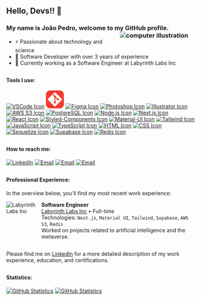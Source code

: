 ## Hello, Devs!! 👋
### My name is João Pedro, welcome to my GitHub profile. <img src="https://raw.githubusercontent.com/MicaelliMedeiros/micaellimedeiros/master/image/computer-illustration.png" alt="computer illustration" min-width="200px" max-width="200px" width="200px" align="right">

- ⚡ Passionate about technology and science
- 🧠 Software Developer with over 3 years of experience
- 🏢 Currently working as a Software Engineer at Labyrinth Labs Inc

##

#### Tools I use:
[<img height="48px" width="48px" alt="VSCode Icon" src="https://skillicons.dev/icons?i=vscode"/>](https://code.visualstudio.com)
[<img height="48px" width="48px" alt="Git Icon" src="https://raw.githubusercontent.com/tandpfun/skill-icons/main/icons/Git.svg"/>](https://git-scm.com)
[<img height="48px" width="48px" alt="Figma Icon" src="https://skillicons.dev/icons?i=figma"/>](https://www.figma.com)
[<img height="48px" width="48px" alt="Photoshop Icon" src="https://skillicons.dev/icons?i=ps"/>](https://www.adobe.com/br/products/photoshop.html)
[<img height="48px" width="48px" alt="Illustrator Icon" src="https://skillicons.dev/icons?i=ai"/>](https://www.adobe.com/br/products/illustrator.html)
[<img height="48px" width="48px" alt="AWS S3 Icon" src="https://skillicons.dev/icons?i=aws"/>](https://aws.amazon.com/s3/)
[<img height="48px" width="48px" alt="PostgreSQL Icon" src="https://skillicons.dev/icons?i=postgres"/>](https://www.postgresql.org)
[<img height="48px" width="48px" alt="Node.js Icon" src="https://skillicons.dev/icons?i=nodejs"/>](https://nodejs.org)
[<img height="48px" width="48px" alt="Next.js Icon" src="https://skillicons.dev/icons?i=nextjs"/>](https://nextjs.org)
[<img height="48px" width="48px" alt="React Icon" src="https://skillicons.dev/icons?i=react"/>](https://reactjs.org)
[<img height="48px" width="48px" alt="Styled-Components Icon" src="https://skillicons.dev/icons?i=styledcomponents"/>](https://styled-components.com)
[<img height="48px" width="48px" alt="Material-UI Icon" src="https://skillicons.dev/icons?i=materialui"/>](https://material-ui.com)
[<img height="48px" width="48px" alt="Tailwind Icon" src="https://skillicons.dev/icons?i=tailwind"/>](https://tailwindcss.com)
[<img height="48px" width="48px" alt="JavaScript Icon" src="https://skillicons.dev/icons?i=js"/>](https://developer.mozilla.org/pt-BR/docs/Web/JavaScript)
[<img height="48px" width="48px" alt="TypeScript Icon" src="https://skillicons.dev/icons?i=ts"/>](https://www.typescriptlang.org/pt/)
[<img height="48px" width="48px" alt="HTML Icon" src="https://skillicons.dev/icons?i=html"/>](https://developer.mozilla.org/pt-BR/docs/Web/HTML)
[<img height="48px" width="48px" alt="CSS Icon" src="https://skillicons.dev/icons?i=css"/>](https://developer.mozilla.org/pt-BR/docs/Web/CSS)
[<img height="48px" width="48px" alt="Sequelize Icon" src="https://skillicons.dev/icons?i=sequelize"/>](https://sequelize.org)
[<img height="48px" width="48px" alt="Supabase Icon" src="https://skillicons.dev/icons?i=supabase"/>](https://supabase.io)
[<img height="48px" width="48px" alt="Redis Icon" src="https://skillicons.dev/icons?i=redis"/>](https://redis.io)

##

#### How to reach me:
[<img alt="LinkedIn" src="https://img.shields.io/badge/-linkedin-%230077B5?style=for-the-badge&logo=linkedin&logoColor=white"/>](https://www.linkedin.com/in/jonasbrk)
[<img alt="Email" src="https://img.shields.io/badge/Gmail-D14836?style=for-the-badge&logo=gmail&logoColor=white"/>](mailto:joao.pedro.tome.dev@gmail.com)
[<img alt="Email" src="https://img.shields.io/badge/Telegram-2CA5E0?style=for-the-badge&logo=telegram&logoColor=white"/>](https://t.me/jonasbrk)
[<img alt="Email" src="https://img.shields.io/badge/Twitter-1DA1F2?style=for-the-badge&logo=twitter&logoColor=white"/>](https://twitter.com/jaop_dev)

##

#### Professional Experience:
In the overview below, you'll find my most recent work experience:

[<img align="left" height="94px" width="94px" alt="Labyrinth Labs Inc" src="https://avatars.githubusercontent.com/u/102559971?s=200&v=4"/>](https://github.com/labyrinth-labs-inc/clio-frontend/)
**Software Engineer** \
[Labyrinth Labs Inc](https://github.com/labyrinth-labs-inc/clio-frontend/) • Full-time \
Technologies: `Next.js`, `Material UI`, `Tailwind`, `Supabase`, `AWS S3`, `Redis`
<br/> Worked on projects related to artificial intelligence and the metaverse.

##

Please find me on [LinkedIn](https://www.linkedin.com/in/jonasbrk/) for a more detailed description of my work experience, education, and certifications.

##

#### Statistics:
[<img height="180px" alt="GitHub Statistics" src="https://github-readme-stats.vercel.app/api/top-langs/?username=jonasbrk&layout=compact&langs_count=7&theme=radical"/>](https://github.com/)
[<img height="180px" alt="GitHub Statistics" src="https://github-readme-stats.vercel.app/api/?username=jonasbrk&show_icons=true&include_all_commits=true&theme=radical"/>](https://github.com/)
